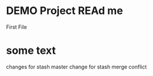 # DEMO Project REAd me

First File

# some text
 
 
 changes for stash
 master change for stash merge conflict